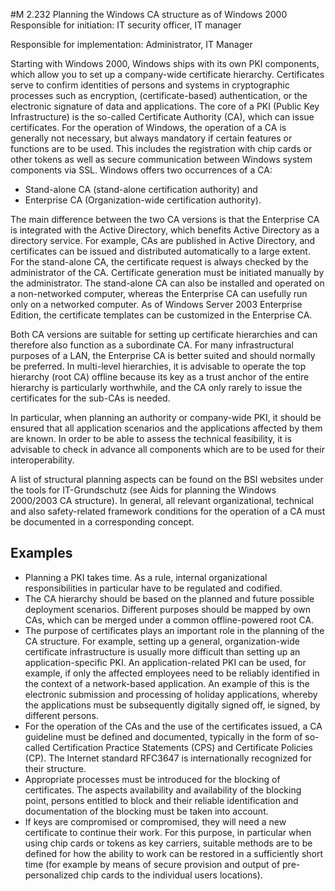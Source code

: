 #M 2.232 Planning the Windows CA structure as of Windows 2000
Responsible for initiation: IT security officer, IT manager

Responsible for implementation: Administrator, IT Manager

Starting with Windows 2000, Windows ships with its own PKI components, which allow you to set up a company-wide certificate hierarchy. Certificates serve to confirm identities of persons and systems in cryptographic processes such as encryption, (certificate-based) authentication, or the electronic signature of data and applications. The core of a PKI (Public Key Infrastructure) is the so-called Certificate Authority (CA), which can issue certificates. For the operation of Windows, the operation of a CA is generally not necessary, but always mandatory if certain features or functions are to be used. This includes the registration with chip cards or other tokens as well as secure communication between Windows system components via SSL. Windows offers two occurrences of a CA:

* Stand-alone CA (stand-alone certification authority) and
* Enterprise CA (Organization-wide certification authority).


The main difference between the two CA versions is that the Enterprise CA is integrated with the Active Directory, which benefits Active Directory as a directory service. For example, CAs are published in Active Directory, and certificates can be issued and distributed automatically to a large extent. For the stand-alone CA, the certificate request is always checked by the administrator of the CA. Certificate generation must be initiated manually by the administrator. The stand-alone CA can also be installed and operated on a non-networked computer, whereas the Enterprise CA can usefully run only on a networked computer. As of Windows Server 2003 Enterprise Edition, the certificate templates can be customized in the Enterprise CA.

Both CA versions are suitable for setting up certificate hierarchies and can therefore also function as a subordinate CA. For many infrastructural purposes of a LAN, the Enterprise CA is better suited and should normally be preferred. In multi-level hierarchies, it is advisable to operate the top hierarchy (root CA) offline because its key as a trust anchor of the entire hierarchy is particularly worthwhile, and the CA only rarely to issue the certificates for the sub-CAs is needed.

In particular, when planning an authority or company-wide PKI, it should be ensured that all application scenarios and the applications affected by them are known. In order to be able to assess the technical feasibility, it is advisable to check in advance all components which are to be used for their interoperability.

A list of structural planning aspects can be found on the BSI websites under the tools for IT-Grundschutz (see Aids for planning the Windows 2000/2003 CA structure). In general, all relevant organizational, technical and also safety-related framework conditions for the operation of a CA must be documented in a corresponding concept.



## Examples 
* Planning a PKI takes time. As a rule, internal organizational responsibilities in particular have to be regulated and codified.
* The CA hierarchy should be based on the planned and future possible deployment scenarios. Different purposes should be mapped by own CAs, which can be merged under a common offline-powered root CA.
* The purpose of certificates plays an important role in the planning of the CA structure. For example, setting up a general, organization-wide certificate infrastructure is usually more difficult than setting up an application-specific PKI. An application-related PKI can be used, for example, if only the affected employees need to be reliably identified in the context of a network-based application. An example of this is the electronic submission and processing of holiday applications, whereby the applications must be subsequently digitally signed off, ie signed, by different persons.
* For the operation of the CAs and the use of the certificates issued, a CA guideline must be defined and documented, typically in the form of so-called Certification Practice Statements (CPS) and Certificate Policies (CP). The Internet standard RFC3647 is internationally recognized for their structure.
* Appropriate processes must be introduced for the blocking of certificates. The aspects availability and availability of the blocking point, persons entitled to block and their reliable identification and documentation of the blocking must be taken into account.
* If keys are compromised or compromised, they will need a new certificate to continue their work. For this purpose, in particular when using chip cards or tokens as key carriers, suitable methods are to be defined for how the ability to work can be restored in a sufficiently short time (for example by means of secure provision and output of pre-personalized chip cards to the individual users locations).




